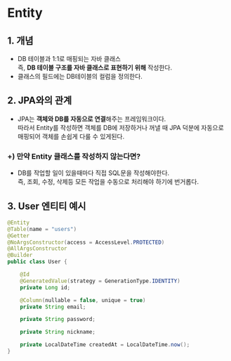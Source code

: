 # Entity

## 1. 개념
- DB 테이블과 1:1로 매핑되는 자바 클래스  
  즉, **DB 테이블 구조를 자바 클래스로 표현하기 위해** 작성한다.  
- 클래스의 필드에는 DB테이블의 컬럼을 정의한다.
 
## 2. JPA와의 관계
- JPA는 **객체와 DB를 자동으로 연결**해주는 프레임워크이다.  
따라서 Entity를 작성하면 객체를 DB에 저장하거나 꺼낼 때 JPA 덕분에 자동으로 매핑되어 객체를 손쉽게 다룰 수 있게된다.

### +) 만약 Entity 클래스를 작성하지 않는다면?
- DB를 작업할 일이 있을때마다 직접 SQL문을 작성해야한다.  
즉, 조회, 수정, 삭제등 모든 작업을 수동으로 처리해야 하기에 번거롭다.

## 3. User 엔티티 예시

```java
@Entity
@Table(name = "users")
@Getter
@NoArgsConstructor(access = AccessLevel.PROTECTED)
@AllArgsConstructor
@Builder
public class User {

    @Id
    @GeneratedValue(strategy = GenerationType.IDENTITY)
    private Long id;

    @Column(nullable = false, unique = true)
    private String email;

    private String password;

    private String nickname;

    private LocalDateTime createdAt = LocalDateTime.now();
}
